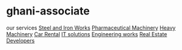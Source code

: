 # ghani-associate
our services
<a href="https://www.ghaniassociate.com/steel-iron-works/">Steel and Iron Works</a> 
<a href="https://www.ghaniassociate.com/pharmaceutical-machinery/">Pharmaceutical Machinery</a> 
<a href="https://www.ghaniassociate.com/heavy-machinery-maintenance/">Heavy Machinery</a> 
<a href="https://www.ghaniassociate.com/car-mania/">Car Rental</a> 
<a href="https://www.ghaniassociate.com/it-solutions-and-service/">IT solutions</a> 
<a href="https://www.ghaniassociate.com/">Engineering works</a> 
<a href="https://www.ghaniassociate.com/real-estate-builder/">Real Estate Developers</a>
